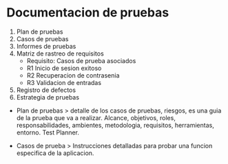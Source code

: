 # Documentacion de pruebas

1. Plan de pruebas
2. Casos de pruebas
3. Informes de pruebas
4. Matriz de rastreo de requisitos
    * Requisito: Casos de prueba asociados
    * R1 Inicio de sesion exitoso
    * R2 Recuperacion de contrasenia
    * R3 Validacion de entradas
5. Registro de defectos
6. Estrategia de pruebas

* Plan de pruebas > detalle de los casos de pruebas, riesgos, es una guia de la prueba que va a realizar. Alcance, objetivos, roles, responsabilidades, ambientes, metodologia, requisitos, herramientas, entorno. Test Planner.

* Casos de prueba > Instrucciones detalladas para probar una funcion especifica de la aplicacion.


